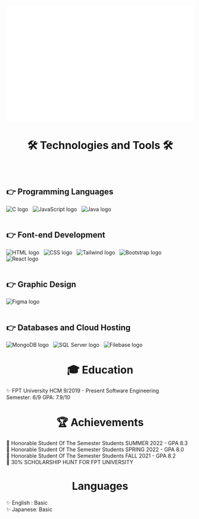 <!-- Background -->
<a href="#" target="_blank">
  <img src="svg/haitndev.svg" width="1200" alt="HaitnDeV" />
</a>


<!-- Technologies and Tools -->
<h1 align="center">🛠 Technologies and Tools 🛠</h1>
<br><br>
<h2>👉 Programming Languages</h2>
<span><img src="https://img.shields.io/badge/C-282C34?logo=c&logoColor=3498db" alt="C logo" title="C" height="25" /></span>
&nbsp;
<span><img src="https://img.shields.io/badge/JavaScript-282C34?logo=javascript&logoColor=F7DF1E" alt="JavaScript logo" title="JavaScript" height="25" /></span>
&nbsp;
<span><img src="https://img.shields.io/badge/Java-282C34?logo=java&logoColor=F7DF1E" alt="Java logo" title="Java" height="25" /></span>
&nbsp;
<br><br>
<h2>👉 Font-end Development</h2>
<span><img src="https://img.shields.io/badge/HTML5-282C34?logo=html5&logoColor=E34F26" alt="HTML logo" title="HTML" height="25" /></span>
&nbsp;
<span><img src="https://img.shields.io/badge/CSS3-282C34?logo=css3&logoColor=1572B6" alt="CSS logo" title="CSS" height="25" /></span>
&nbsp;
<span><img src="https://img.shields.io/badge/TailwindCSS-282C34?logo=tailwindCSS&logoColor=06B6D4" alt="Tailwind logo" title="Tailwind" height="25" /></span>
&nbsp;
<span><img src="https://img.shields.io/badge/Bootstrap-282C34?logo=bootstrap&logoColor=7952B3" alt="Bootstrap logo" title="Bootstrap" height="25" /></span>
&nbsp;
<span><img src="https://img.shields.io/badge/React-282C34?logo=react&logoColor=61DAFB" alt="React logo" title="React" height="25" /></span>
&nbsp;
<br><br>
<h2>👉 Graphic Design</h2>
<span><img src="https://img.shields.io/badge/Figma-282C34?logo=figma&logoColor=1abc9c" alt="Figma logo" title="Figma" height="25" /></span>
&nbsp;
<br><br>
<h2>👉 Databases and Cloud Hosting</h2>
<span><img src="https://img.shields.io/badge/MongoDB-282C34?logo=mongodb&logoColor=2ecc71" alt="MongoDB logo" title="MongoDB" height="25" /></span>
&nbsp;
<span><img src="https://img.shields.io/badge/SQL Server-282C34?logo=sqlserver&logoColor=e67e22" alt="SQL Server logo" title="SQL Server" height="25" /></span>
&nbsp;
<span><img src="https://img.shields.io/badge/Filebase-282C34?logo=filebase&logoColor=bdc3c7" alt="Filebase logo" title="Filebase" height="25" /></span>
&nbsp;

<!-- Github Stats -->
<h1 align="center"> 🎓 Education </h1>
<span>✨ FPT University HCM 9/2019 - Present Software Engineering</span><br>
<span>Semester: 6/9 </span>
<span>GPA: 7.9/10 </span>

<h1 align="center"> 🏆 Achievements </h1>
<span>📜 Honorable Student Of The Semester Students SUMMER 2022 - GPA 8.3</span><br>
<span>📜 Honorable Student Of The Semester Students SPRING 2022 - GPA 8.0</span><br>
<span>📜 Honorable Student Of The Semester Students FALL 2021 - GPA 8.2</span><br>
<span>📜 30% SCHOLARSHIP HUNT FOR FPT UNIVERSITY</span><br>

<h1 align="center"> Languages </h1>
<span>✨ English : Basic</span><br>
<span>✨ Japanese: Basic</span><br>

